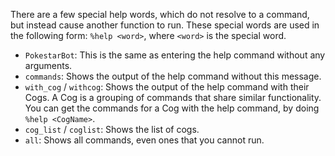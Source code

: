 There are a few special help words, which do not resolve to a command, but instead cause another function to run. These special words are used in the following form: `%help <word>`, where `<word>` is the special word.

* `PokestarBot`: This is the same as entering the help command without any arguments.
* `commands`: Shows the output of the help command without this message.
* `with_cog` / `withcog`: Shows the output of the help command with their Cogs. A Cog is a grouping of commands that share similar functionality. You can get the commands for a Cog with the help command, by doing `%help <CogName>`.
* `cog_list` / `coglist`: Shows the list of cogs.
* `all`: Shows all commands, even ones that you cannot run.
